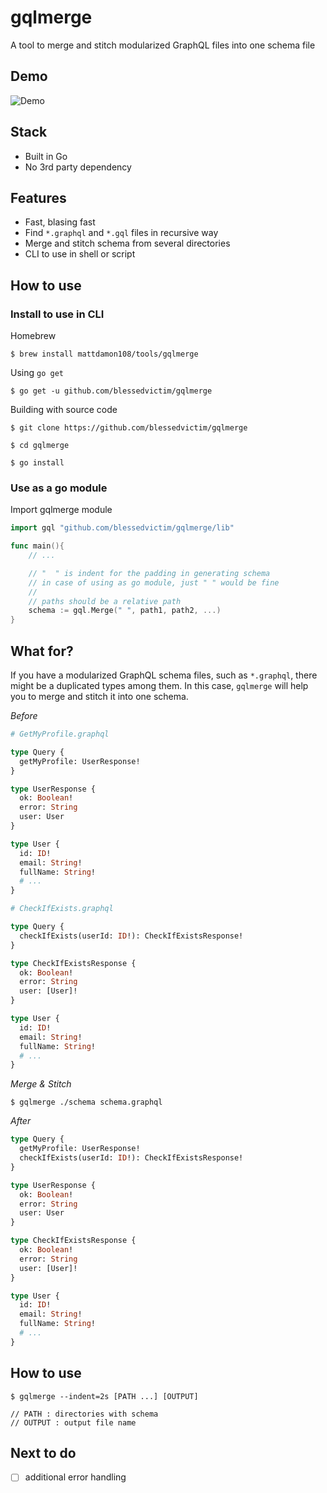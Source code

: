 # gqlmerge

A tool to merge and stitch modularized GraphQL files into one schema file

## Demo

![Demo](/demo/gqlmerge_demo.gif)

## Stack

- Built in Go
- No 3rd party dependency

## Features

- Fast, blasing fast
- Find `*.graphql` and `*.gql` files in recursive way
- Merge and stitch schema from several directories
- CLI to use in shell or script

## How to use

### Install to use in CLI

Homebrew

```shell
$ brew install mattdamon108/tools/gqlmerge
```

Using `go get`

```shell
$ go get -u github.com/blessedvictim/gqlmerge
```

Building with source code

```shell
$ git clone https://github.com/blessedvictim/gqlmerge

$ cd gqlmerge

$ go install
```

### Use as a go module

Import gqlmerge module

```go
import gql "github.com/blessedvictim/gqlmerge/lib"

func main(){
	// ...

	// "  " is indent for the padding in generating schema
	// in case of using as go module, just " " would be fine
	//
	// paths should be a relative path
	schema := gql.Merge(" ", path1, path2, ...)
}
```

## What for?

If you have a modularized GraphQL schema files, such as `*.graphql`, there might be a duplicated types among them. In this case, `gqlmerge` will help you to merge and stitch it into one schema.

_Before_

```graphql
# GetMyProfile.graphql

type Query {
  getMyProfile: UserResponse!
}

type UserResponse {
  ok: Boolean!
  error: String
  user: User
}

type User {
  id: ID!
  email: String!
  fullName: String!
  # ...
}

# CheckIfExists.graphql

type Query {
  checkIfExists(userId: ID!): CheckIfExistsResponse!
}

type CheckIfExistsResponse {
  ok: Boolean!
  error: String
  user: [User]!
}

type User {
  id: ID!
  email: String!
  fullName: String!
  # ...
}
```

_Merge & Stitch_

```shell
$ gqlmerge ./schema schema.graphql
```

_After_

```graphql
type Query {
  getMyProfile: UserResponse!
  checkIfExists(userId: ID!): CheckIfExistsResponse!
}

type UserResponse {
  ok: Boolean!
  error: String
  user: User
}

type CheckIfExistsResponse {
  ok: Boolean!
  error: String
  user: [User]!
}

type User {
  id: ID!
  email: String!
  fullName: String!
  # ...
}
```

## How to use

```shell
$ gqlmerge --indent=2s [PATH ...] [OUTPUT]

// PATH : directories with schema
// OUTPUT : output file name
```

## Next to do

- [ ] additional error handling

